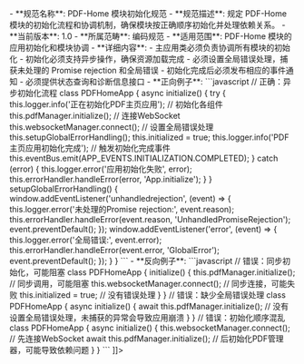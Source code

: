 <![CDATA[<!-- PDFHOME-MODULE-INITIALIZATION-001.md -->
- **规范名称**: PDF-Home 模块初始化规范
- **规范描述**: 规定 PDF-Home 模块的初始化流程和协调机制，确保模块按正确顺序初始化并处理依赖关系。
- **当前版本**: 1.0
- **所属范畴**: 编码规范
- **适用范围**: PDF-Home 模块的应用初始化和模块协调
- **详细内容**: 
  - 主应用类必须负责协调所有模块的初始化
  - 初始化必须支持异步操作，确保资源加载完成
  - 必须设置全局错误处理，捕获未处理的 Promise rejection 和全局错误
  - 初始化完成后必须发布相应的事件通知
  - 必须提供状态查询和诊断信息接口

- **正向例子**:
  ```javascript
  // 正确：异步初始化流程
  class PDFHomeApp {
    async initialize() {
      try {
        this.logger.info('正在初始化PDF主页应用');
        
        // 初始化各组件
        this.pdfManager.initialize();
        
        // 连接WebSocket
        this.websocketManager.connect();
        
        // 设置全局错误处理
        this.setupGlobalErrorHandling();
        
        this.initialized = true;
        this.logger.info('PDF主页应用初始化完成');
        
        // 触发初始化完成事件
        this.eventBus.emit(APP_EVENTS.INITIALIZATION.COMPLETED);
      } catch (error) {
        this.logger.error('应用初始化失败', error);
        this.errorHandler.handleError(error, 'App.initialize');
      }
    }

    setupGlobalErrorHandling() {
      window.addEventListener('unhandledrejection', (event) => {
        this.logger.error('未处理的Promise rejection:', event.reason);
        this.errorHandler.handleError(event.reason, 'UnhandledPromiseRejection');
        event.preventDefault();
      });
      
      window.addEventListener('error', (event) => {
        this.logger.error('全局错误:', event.error);
        this.errorHandler.handleError(event.error, 'GlobalError');
        event.preventDefault();
      });
    }
  }
  ```

- **反向例子**:
  ```javascript
  // 错误：同步初始化，可能阻塞
  class PDFHomeApp {
    initialize() {
      this.pdfManager.initialize(); // 同步调用，可能阻塞
      this.websocketManager.connect(); // 同步连接，可能失败
      this.initialized = true; // 没有错误处理
    }
  }

  // 错误：缺少全局错误处理
  class PDFHomeApp {
    async initialize() {
      await this.pdfManager.initialize();
      // 没有设置全局错误处理，未捕获的异常会导致应用崩溃
    }
  }

  // 错误：初始化顺序混乱
  class PDFHomeApp {
    async initialize() {
      this.websocketManager.connect(); // 先连接WebSocket
      await this.pdfManager.initialize(); // 后初始化PDF管理器，可能导致依赖问题
    }
  }
  ```
]]>